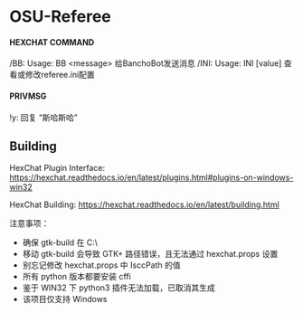 # OSU-Referee

#### HEXCHAT COMMAND

/BB: Usage: BB \<message> 给BanchoBot发送消息
/INI: Usage: INI <key> [value] 查看或修改referee.ini配置
  
#### PRIVMSG

!y: 回复 “斯哈斯哈”

## Building

HexChat Plugin Interface: https://hexchat.readthedocs.io/en/latest/plugins.html#plugins-on-windows-win32

HexChat Building: https://hexchat.readthedocs.io/en/latest/building.html

注意事项：
* 确保 gtk-build 在 C:\
* 移动 gtk-build 会导致 GTK+ 路径错误，且无法通过 hexchat.props 设置
* 别忘记修改 hexchat.props 中 IsccPath 的值
* 所有 python 版本都要安装 cffi
* 鉴于 WIN32 下 python3 插件无法加载，已取消其生成
* 该项目仅支持 Windows
